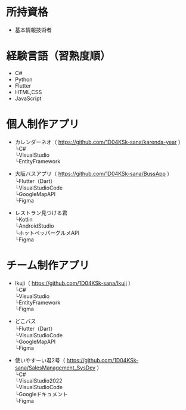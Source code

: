 # 所持資格
* 基本情報技術者

# 経験言語（習熟度順）
* C#
* Python
* Flutter
* HTML,CSS
* JavaScript

# 個人制作アプリ
* カレンダーネオ（ https://github.com/1D04KSk-sana/karenda-year ）  
  └C#  
  └VisualStudio  
  └EntityFramework
  
* 大阪バスアプリ（ https://github.com/1D04KSk-sana/BussApp ）  
  └Flutter（Dart）  
  └VisualStudioCode  
  └GoogleMapAPI  
  └Figma

* レストラン見つける君  
  └Kotlin  
  └AndroidStudio    
  └ホットペッパーグルメAPI  
  └Figma  
    
# チーム制作アプリ
* Ikuji（ https://github.com/1D04KSk-sana/Ikuji ）  
  └C#  
  └VisualStudio  
  └EntityFramework  
  └Figma

* どこバス  
  └Flutter（Dart）  
  └VisualStudioCode  
  └GoogleMapAPI  
  └Figma  

* 使いやすーい君2号（ https://github.com/1D04KSk-sana/SalesManagement_SysDev ）  
  └C#  
  └VisualStudio2022  
  └VisualStudioCode  
  └Googleドキュメント  
  └Figma
  
